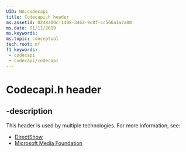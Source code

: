 ```yaml
---
UID: NA:codecapi
title: Codecapi.h header
ms.assetid: 0248a00c-1498-3462-9c8f-cc566a1a2a00
ms.date: 01/11/2019
ms.keywords: 
ms.topic: conceptual
tech.root: mf
f1_keywords:
 - codecapi
 - codecapi/codecapi
---
```


# Codecapi.h header


## -description

This header is used by multiple technologies. For more information, see:

- [DirectShow](/windows/win32/directshow/directshow)
- [Microsoft Media Foundation](../_mf/index.md)

